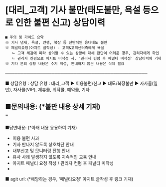 # [대리_고객] 기사 불만(태도불만, 욕설 등으로 인한 불편 신고) 상담이력

```
■ 주의 및 가이드 요약  
※ 기사 냄새, 욕설, 언행, 복장 등 전반적인 응대태도 불만  
※ 페널티요청(아지트 글작성) - 고객&고객센터측에게 욕설  
   ㄴ 고객 체감에 따라 상이할 수 있는 상황에 대해 판단이 어려운 경우, 관리자에게 확인  
   ㄴ 관리자 컨펌으로 아지트 미작성 시, '관리자 컨펌 후 페널티 미작성' 상담이력에 기재  
※ 기타 문의 상황 내용은 수기 작성, 안내하지 않은 내용은 삭제 필요
```

──────────────────────────────────────────────

■ 상담유형 : 상담 유형 : 대리\_고객 ▶ 이용불편/신고 ▶ 태도/복장불만 ▶ 자사콜(일반), 자사콜(VIP), 제휴콜, 위탁콜, 예약콜, 기타

■문의내용: (\*불만 내용 상세 기재)  
-   
-

■답변내용: (\*아래 내용 응용하여 기재)  
- 이용 불편 사과  
- 기사 만나지 않도록 상호차단 안내  
- 내부신고 및 모니터링 진행 안내  
- 유사 사례 발생하지 않도록 지속적인 교육 안내  
- 아지트 페널티 요청 작성 / 관리자 컨펌 후 페널티 미작성  
-

■ agit url: (\*해당하는 경우, '페널티요청' 아지트 글작성 후 링크 기재)